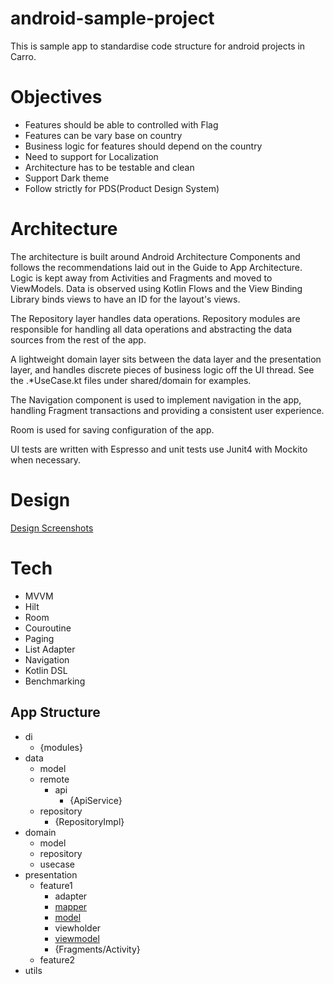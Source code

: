 # android-sample-project
This is sample app to standardise code structure for android projects in Carro. 


# Objectives
- Features should be able to controlled with Flag 
- Features can be vary base on country
- Business logic for features should depend on the country
- Need to support for Localization 
- Architecture has to be testable and clean
- Support Dark theme
- Follow strictly for PDS(Product Design System)

# Architecture
The architecture is built around Android Architecture Components and follows the recommendations laid out in the Guide to App Architecture. Logic is kept away from Activities and Fragments and moved to ViewModels. Data is observed using Kotlin Flows and the View Binding Library binds views to have an ID for the layout's views.

The Repository layer handles data operations. Repository modules are responsible for handling all data operations and abstracting the data sources from the rest of the app.

A lightweight domain layer sits between the data layer and the presentation layer, and handles discrete pieces of business logic off the UI thread. See the .\*UseCase.kt files under shared/domain for examples.

The Navigation component is used to implement navigation in the app, handling Fragment transactions and providing a consistent user experience.

Room is used for saving configuration of the app.

UI tests are written with Espresso and unit tests use Junit4 with Mockito when necessary.

# Design
[Design Screenshots](https://github.com/TrustyCars/android-sample-project/tree/main/design)

# Tech
- MVVM
- Hilt
- Room
- Couroutine
- Paging
- List Adapter
- Navigation
- Kotlin DSL
- Benchmarking


## App Structure
  - di
    - {modules}
  - data
    - model
    - remote
      - api
        - {ApiService}
    - repository
      - {RepositoryImpl}
  - domain
    - model
    - repository
    - usecase
  - presentation
    - feature1
      - adapter 
      - [mapper](https://github.com/TrustyCars/android-sample-project/blob/main/readme/presentation/mapper.md)
      - [model](https://github.com/TrustyCars/android-sample-project/blob/main/readme/presentation/model.md)
      - viewholder
      - [viewmodel](https://github.com/TrustyCars/android-sample-project/blob/main/readme/viewmodel.md)
      - {Fragments/Activity}
    - feature2
  - utils

